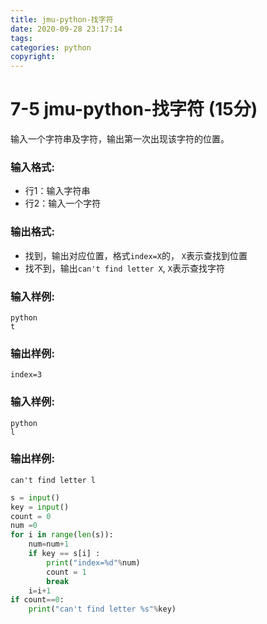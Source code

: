 ```yaml
---
title: jmu-python-找字符
date: 2020-09-28 23:17:14
tags:
categories: python
copyright:
---
```


# 7-5 jmu-python-找字符 (15分)

输入一个字符串及字符，输出第一次出现该字符的位置。

### 输入格式:

- 行1：输入字符串
- 行2：输入一个字符

### 输出格式:

- 找到，输出对应位置，格式`index=X`的， `X`表示查找到位置
- 找不到，输出`can't find letter X`, `X`表示查找字符

### 输入样例:

```in
python
t
```

### 输出样例:

```out
index=3
```

### 输入样例:

```in
python
l
```

### 输出样例:

```out
can't find letter l
```

```python
s = input()
key = input()
count = 0
num =0
for i in range(len(s)):
    num=num+1
    if key == s[i] :
        print("index=%d"%num)
        count = 1
        break
    i=i+1
if count==0:
    print("can't find letter %s"%key)
```

